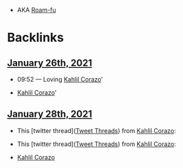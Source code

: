 - AKA [Roam-fu](<Roam-fu.md>)

# Backlinks
## [January 26th, 2021](<January 26th, 2021.md>)
- 09:52 — Loving [Kahlil Corazo](<Kahlil Corazo.md>)'

- [Kahlil Corazo](<Kahlil Corazo.md>)'

## [January 28th, 2021](<January 28th, 2021.md>)
- This [twitter thread]([Tweet Threads](<Tweet Threads.md>)) from [Kahlil Corazo](<Kahlil Corazo.md>):

- This [twitter thread]([Tweet Threads](<Tweet Threads.md>)) from [Kahlil Corazo](<Kahlil Corazo.md>):

- [Kahlil Corazo](<Kahlil Corazo.md>)

